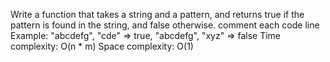 Write a function that takes a string and a pattern, and returns true if the pattern is found in the string, and false otherwise.
comment each code line
Example: "abcdefg", "cde" => true, "abcdefg", "xyz" => false
Time complexity: O(n * m)
Space complexity: O(1)
